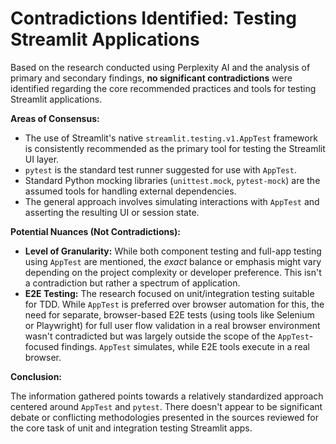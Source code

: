 # Contradictions Identified: Testing Streamlit Applications

Based on the research conducted using Perplexity AI and the analysis of primary and secondary findings, **no significant contradictions** were identified regarding the core recommended practices and tools for testing Streamlit applications.

**Areas of Consensus:**

*   The use of Streamlit's native `streamlit.testing.v1.AppTest` framework is consistently recommended as the primary tool for testing the Streamlit UI layer.
*   `pytest` is the standard test runner suggested for use with `AppTest`.
*   Standard Python mocking libraries (`unittest.mock`, `pytest-mock`) are the assumed tools for handling external dependencies.
*   The general approach involves simulating interactions with `AppTest` and asserting the resulting UI or session state.

**Potential Nuances (Not Contradictions):**

*   **Level of Granularity:** While both component testing and full-app testing using `AppTest` are mentioned, the *exact* balance or emphasis might vary depending on the project complexity or developer preference. This isn't a contradiction but rather a spectrum of application.
*   **E2E Testing:** The research focused on unit/integration testing suitable for TDD. While `AppTest` is preferred over browser automation for this, the need for separate, browser-based E2E tests (using tools like Selenium or Playwright) for full user flow validation in a real browser environment wasn't contradicted but was largely outside the scope of the `AppTest`-focused findings. `AppTest` simulates, while E2E tools execute in a real browser.

**Conclusion:**

The information gathered points towards a relatively standardized approach centered around `AppTest` and `pytest`. There doesn't appear to be significant debate or conflicting methodologies presented in the sources reviewed for the core task of unit and integration testing Streamlit apps.